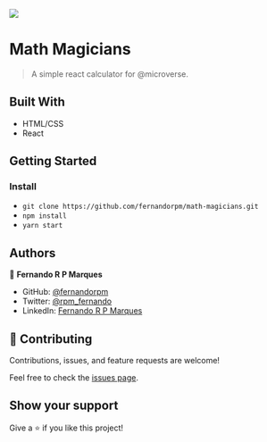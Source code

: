 ![](https://img.shields.io/badge/Microverse-blueviolet)

# Math Magicians

> A simple react calculator for @microverse.

<!-- ![screenshot](./app_screenshot.png) -->

## Built With

- HTML/CSS
- React

## Getting Started

### Install

- `git clone https://github.com/fernandorpm/math-magicians.git`
- `npm install`
- `yarn start`

## Authors

👤 **Fernando R P Marques**

- GitHub: [@fernandorpm](https://github.com/fernandorpm)
- Twitter: [@rpm_fernando](https://twitter.com/rpm_fernando)
- LinkedIn: [Fernando R P Marques](https://linkedin.com/in/fernandorpm)

## 🤝 Contributing

Contributions, issues, and feature requests are welcome!

Feel free to check the [issues page](../../issues/).

## Show your support

Give a ⭐️ if you like this project!


